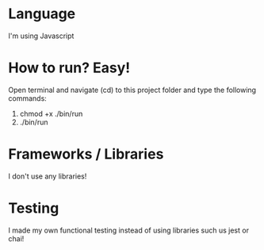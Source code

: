 # Language
I'm using Javascript

# How to run? Easy!
Open terminal and navigate (cd) to this project folder and type the following commands:
1. chmod +x ./bin/run 
2. ./bin/run 

# Frameworks / Libraries
I don't use any libraries!

# Testing
I made my own functional testing instead of using libraries such us jest or chai!

